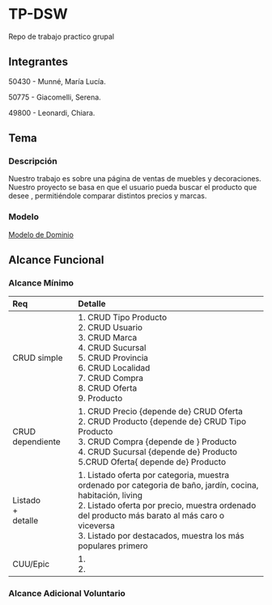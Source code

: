 # TP-DSW
Repo de trabajo practico grupal

## Integrantes
  50430 - Munné, María Lucía.

  50775 - Giacomelli, Serena.
  
  49800 - Leonardi, Chiara.

## Tema
### Descripción
Nuestro trabajo es sobre una página de ventas de muebles y decoraciones. Nuestro proyecto se basa en que el usuario pueda buscar el producto que desee , permitiéndole comparar distintos precios y marcas. 

### Modelo
[Modelo de Dominio](https://app.diagrams.net/#G1pXzks82X4Md6nmZlfyS6OVUIWu8OxMMS#%7B%22pageId%22%3A%228lCWaEY0jHqENc2HCXR9%22%7D)

## Alcance Funcional
### Alcance Mínimo
|Req|Detalle|
|:-|:-|
|CRUD simple|1. CRUD Tipo Producto<br>2. CRUD Usuario<br>3. CRUD Marca<br>4. CRUD Sucursal<br>5. CRUD Provincia<br>6. CRUD Localidad<br>7. CRUD Compra<br>8. CRUD Oferta<br>9. Producto|
|CRUD dependiente|1. CRUD Precio {depende de} CRUD Oferta<br>2. CRUD Producto {depende de} CRUD Tipo Producto<br>3. CRUD Compra {depende de } Producto<br>4. CRUD Sucursal {depende de} Producto<br>5.CRUD Oferta{ depende de} Producto|
|Listado<br>+<br>detalle|1. Listado oferta por categoria, muestra ordenado por categoria de baño, jardín, cocina, habitación, living<br>2. Listado oferta por precio, muestra ordenado del producto más barato al más caro o viceversa<br>3. Listado por destacados, muestra los más populares primero|
|CUU/Epic|1. <br>2.  |

### Alcance Adicional Voluntario
